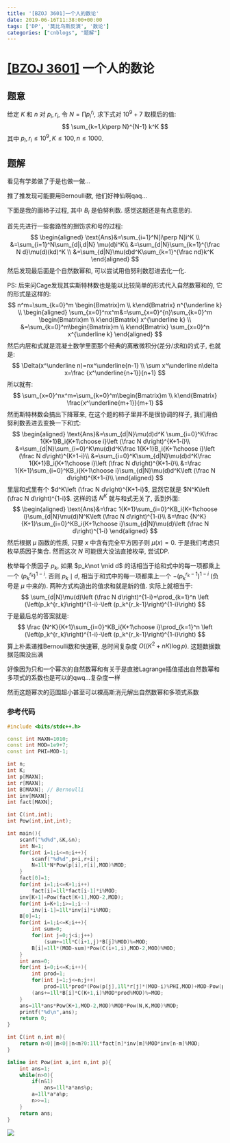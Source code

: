 ```yaml
---
title: '[BZOJ 3601]一个人的数论'
date: 2019-06-16T11:38:00+00:00
tags: ['DP', '莫比乌斯反演', '数论']
categories: ["cnblogs", "题解"]
---
```

# [[BZOJ 3601]](https://www.lydsy.com/JudgeOnline/problem.php?id=3601) 一个人的数论

## 题意

给定 $K$ 和 $n$ 对 $p_i,r_i$, 令 $N=\prod p_i^{r_i}$, 求下式对 $10^9+7$ 取模后的值:
$$
\sum_{k=1,k\perp N}^{N-1} k^K
$$
其中 $p_i,r_i\le 10^9, K\le 100, n\le 1000$.

## 题解

看见有学弟做了于是也做一做...

推了推发现可能要用Bernoulli数, 他们好神仙啊qaq...

下面是我的画柿子过程, 其中 $B_i$ 是伯努利数. 感觉这题还是有点意思的.

首先先进行一些套路性的捯饬求和号的过程:
$$
\begin{aligned}
\text{Ans}&=\sum_{i=1}^N[i\perp N]i^K \\
&=\sum_{i=1}^N\sum_{d|i,d|N} \mu(d)i^K\\
&=\sum_{d|N}\sum_{k=1}^{\frac N d}\mu(d)(kd)^K \\
&=\sum_{d|N}\mu(d)d^K\sum_{k=1}^{\frac nd}k^K
\end{aligned}
$$
然后发现最后面是个自然数幂和, 可以尝试用伯努利数怼进去化一化.

PS: 后来问Cage发现其实斯特林数也是能以比较简单的形式代入自然数幂和的, 它的形式是这样的:
$$
n^m=\sum_{k=0}^m \begin{Bmatrix}m \\ k\end{Bmatrix} n^{\underline k} \\
\begin{aligned}
\sum_{x=0}^nx^m&=\sum_{x=0}^{n}\sum_{k=0}^m \begin{Bmatrix}m \\ k\end{Bmatrix} x^{\underline k} \\
&=\sum_{k=0}^m\begin{Bmatrix}m \\ k\end{Bmatrix} \sum_{x=0}^n x^{\underline k}
\end{aligned}
$$
然后内层和式就是混凝土数学里面那个经典的离散微积分(差分/求和)的式子, 也就是:
$$
\Delta(x^\underline n)=nx^\underline{n-1} \\
\sum x^\underline n\delta x=\frac {x^\underline{n+1}}{n+1}
$$
所以就有:
$$
\sum_{x=0}^nx^m=\sum_{k=0}^m\begin{Bmatrix}m \\ k\end{Bmatrix} \frac{x^\underline{m+1}}{m+1}
$$
然而斯特林数会搞出下降幂来, 在这个题的柿子里并不是很协调的样子, 我们用伯努利数丢进去变换一下和式:
$$
\begin{aligned}
\text{Ans}&=\sum_{d|N}\mu(d)d^K \sum_{i=0}^K\frac 1{K+1}B_i{K+1\choose i}\left (\frac N d\right)^{K+1-i}\\
&=\sum_{d|N}\sum_{i=0}^K\mu(d)d^K\frac 1{K+1}B_i{K+1\choose i}\left (\frac N d\right)^{K+1-i}\\
&=\sum_{i=0}^K\sum_{d|N}\mu(d)d^K\frac 1{K+1}B_i{K+1\choose i}\left (\frac N d\right)^{K+1-i}\\
&=\frac 1{K+1}\sum_{i=0}^KB_i{K+1\choose i}\sum_{d|N}\mu(d)d^K\left (\frac N d\right)^{K+1-i}\\
\end{aligned}
$$
里层和式里有个 $d^K\left (\frac N d\right)^{K+1-i}$, 显然它就是 $N^K\left (\frac N d\right)^{1-i}$. 这样的话 $N^K$ 就与和式无关了, 丢到外面:
$$
\begin{aligned}
\text{Ans}&=\frac 1{K+1}\sum_{i=0}^KB_i{K+1\choose i}\sum_{d|N}\mu(d)N^K\left (\frac N d\right)^{1-i}\\
&=\frac {N^K}{K+1}\sum_{i=0}^KB_i{K+1\choose i}\sum_{d|N}\mu(d)\left (\frac N d\right)^{1-i}
\end{aligned}
$$
然后根据 $\mu$ 函数的性质, 只要 $x$ 中含有完全平方因子则 $\mu(x)=0$. 于是我们考虑只枚举质因子集合. 然而这次 $N$ 可能很大没法直接枚举, 尝试DP.

枚举每个质因子 $p_k$, 如果 $p_k\not \mid d$ 的话相当于给和式中的每一项都乘上一个 $(p_k^{r_k})^{1-i}$. 否则 $p_k\mid d$, 相当于和式中的每一项都乘上一个 $-(p_k^{r_k-1})^{1-i}$ (负号是 $\mu$ 中来的). 两种方式构造出的值求和就是新的值. 实际上就相当于:
$$
\sum_{d|N}\mu(d)\left (\frac N d\right)^{1-i}=\prod_{k=1}^n \left (\left(p_k^{r_k}\right)^{1-i}-\left (p_k^{r_k-1}\right)^{1-i}\right)
$$
于是最后总的答案就是:
$$
\frac {N^K}{K+1}\sum_{i=0}^KB_i{K+1\choose i}\prod_{k=1}^n \left (\left(p_k^{r_k}\right)^{1-i}-\left (p_k^{r_k-1}\right)^{1-i}\right)
$$
算上朴素递推Bernoulli数和快速幂, 总时间复杂度 $O\left((K^2+nK)\log p\right)$. <span class="covered">这题数据数据范围没出满</span>

<span class="covered">好像因为只和一个幂次的自然数幂和有关于是直接Lagrange插值插出自然数幂和多项式的系数也是可以的qwq...复杂度一样</span>

<span class="covered">然而这题幂次的范围超小甚至可以裸高斯消元解出自然数幂和多项式系数</span>

### 参考代码

```cpp
#include <bits/stdc++.h>

const int MAXN=1010;
const int MOD=1e9+7;
const int PHI=MOD-1;

int n;
int K;
int p[MAXN];
int r[MAXN];
int B[MAXN]; // Bernoulli
int inv[MAXN];
int fact[MAXN];

int C(int,int);
int Pow(int,int,int);

int main(){
	scanf("%d%d",&K,&n);
	int N=1;
	for(int i=1;i<=n;i++){
		scanf("%d%d",p+i,r+i);
		N=1ll*N*Pow(p[i],r[i],MOD)%MOD;
	}
	fact[0]=1;
	for(int i=1;i<=K+1;i++)
		fact[i]=1ll*fact[i-1]*i%MOD;
	inv[K+1]=Pow(fact[K+1],MOD-2,MOD);
	for(int i=K+1;i>=1;i--)
		inv[i-1]=1ll*inv[i]*i%MOD;
	B[0]=1;
	for(int i=1;i<=K;i++){
		int sum=0;
		for(int j=0;j<i;j++)
			(sum+=1ll*C(i+1,j)*B[j]%MOD)%=MOD;
		B[i]=1ll*(MOD-sum)*Pow(C(i+1,i),MOD-2,MOD)%MOD;
	}
	int ans=0;
	for(int i=0;i<=K;i++){
		int prod=1;
		for(int j=1;j<=n;j++)
			prod=1ll*prod*(Pow(p[j],1ll*r[j]*(MOD-i)%PHI,MOD)+MOD-Pow(p[j],1ll*(r[j]-1)*(MOD-i)%PHI,MOD))%MOD;
		(ans+=1ll*B[i]*C(K+1,i)%MOD*prod%MOD)%=MOD;
	}
	ans=1ll*ans*Pow(K+1,MOD-2,MOD)%MOD*Pow(N,K,MOD)%MOD;
	printf("%d\n",ans);
	return 0;
}

int C(int n,int m){
	return n<0||m<0||n<m?0:1ll*fact[n]*inv[m]%MOD*inv[n-m]%MOD;
}

inline int Pow(int a,int n,int p){
	int ans=1;
	while(n>0){
		if(n&1)
			ans=1ll*a*ans%p;
		a=1ll*a*a%p;
		n>>=1;
	}
	return ans;
}

```

![](https://example.com/image)
